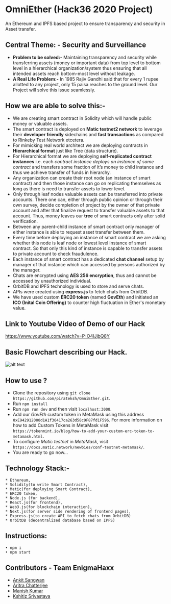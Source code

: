 # OmniEther (Hack36 2020 Project)
An Ethereum and IPFS based project to ensure transparency and security in Asset transfer.

## Central Theme: - Security and Surveillance
* __Problem to be solved:-__ Maintaining transparency and security while transferring assets (money or important data) from top level to bottom level in a hierarchical organization/system thus ensuring that all intended assets reach bottom-most level without leakage.
* __A Real Life Problem:-__  In 1985 Rajiv Gandhi said that for every 1 rupee allotted to any project,  only 15 paisa reaches to the ground level. Our Project will solve this issue seamlessly. 

## How we are able to solve this:-
 * We are creating smart contract in Solidity which will handle public money or valuable assets.
 * The smart contract is deployed on __Matic testnet2 network__ to leverage their __developer friendly__ sidechains and __fast transactions__ as compared to Rinkeby Test Network etcetera.
 * For mimicking real world architect we are deploying contracts in __Hierarchical format__ just like Tree (data structure).
 * For Hierarchical format we are deploying __self-replicated contract instances__ i.e. each _contract instance deploys an instance of same contract_ and transfers some fraction of it’s money to child instance and thus we achieve transfer of funds in hierarchy.
 * Any organization can create their root node (an instance of smart contract) and then  those instance can go on replicating themselves as long as there is need to transfer assets to lower level.
 * Only through leaf nodes valuable assets can be transferred into private accounts. There one can, either through public opinion or through their own survey, decide completion of project by the owner of that private account and after that finalize request to transfer valuable assets to that account. Thus, money leaves our __tree__ of smart contracts only after solid verification.
 * Between any parent-child instance of smart contract only manager of either instance is able to request asset transfer between them.
 * Every time before deploying an instance of smart contract we are asking whether this node is leaf node or lowest level instance of smart contract. So that only this kind of instance is capable to transfer assets to private account to check fraudulence.
 * Each instance of smart contract has a dedicated __chat channel__ setup by manager of that instance which can accessed by persons authorized by the manager.
 * Chats are encrypted using __AES 256 encryption__, thus and cannot be accessed by unauthorized individual.
 * OrbitDB and IPFS technology is used to store and serve chats.
 * APIs were created using __express.js__ to fetch chats from OrbitDB.
 * We have used custom __ERC20 token__ (named __GovEth__) and initiated an __ICO (Inital Coin Offering)__ to counter high fluctuation in Ether's monetary value.
 
## Link to Youtube Video of Demo of our Hack
https://www.youtube.com/watch?v=P-O4lJjbQ8Y
 
## Basic Flowchart describing our Hack.
![alt text](https://github.com/pirateksh/To-Be-Decided/blob/master/Flow_Chart.jpeg)

## How to use ?
 * Clone the repository using `git clone https://github.com/pirateksh/OmniEther.git`.
 * Run `npm install`
 * Run `npm run dev` and then visit `localhost:3000`.
 * Add our _GovEth_ custom token in MetaMask using this address `0xE942912000d1A1f30417ca263d58c9F87fd1F596`. For more information on how to add Custom Tokens in MetaMask visit `https://tokenmint.io/blog/how-to-add-your-custom-erc-token-to-metamask.html`.
 * To configure _Matic testnet_ in _MetaMask_, visit `https://docs.matic.network/newbies/conf-testnet-metamask/`.
 * You are ready to go now...

## Technology Stack:-
    * Ethereum, 
    * Solidity(to write Smart Contract), 
    * Matic(for deploying Smart Contract), 
    * ERC20 token,
    * Node.js (for backend), 
    * React.js(for frontend), 
    * Web3.js(for blockchain interaction), 
    * Next.js(for server side rendering of frontend pages), 
    * Express.js(to create API to fetch chats from OrbitDB)
    * OrbitDB (decentralized database based on IPFS)

## Instructions:
    • npm i
    • npm start	

## Contributors - Team EnigmaHaxx
* <a href="https://github.com/ankitsangwan1999">Ankit Sangwan</a>
* <a href="https://github.com/arc29">Aritra Chatterjee</a>
* <a href="https://github.com/thisismanishkumar">Manish Kumar</a>
* <a href="https://github.com/pirateksh">Kshitiz Srivastava</a>

